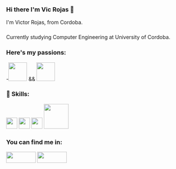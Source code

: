 ### Hi there I'm Vic Rojas 👋
I'm Victor Rojas, from Cordoba.
### 
Currently studying Computer Engineering at University of Cordoba.



### Here's my passions:
-<img src ="https://user-images.githubusercontent.com/71811865/137821760-873fb295-6a59-4689-b949-768a89e54ff5.gif" width="50" height = "50">        &&        <img src ="https://user-images.githubusercontent.com/71811865/137820352-87435d5e-7d02-4efd-b0f1-441070267872.gif" width="50" height = "50"> 


### 🚀 Skills:
  <img src="https://user-images.githubusercontent.com/71811865/137821057-d4866a0c-6537-4798-b281-39daafb1c23a.png" width ="30" height="30">   <img src = "https://user-images.githubusercontent.com/71811865/137821873-aa46e041-ede5-408c-aea6-2aa7ba4cb03c.png" width ="30" height = "30">   <img src = "https://user-images.githubusercontent.com/71811865/137822136-f1c9dc71-f3c2-4898-accd-2d5c20e371d8.png" width = "30" heigh = "30">   <img src = "https://user-images.githubusercontent.com/71811865/137823383-7ba547d4-13d2-4937-b349-17e592cb57dc.png" width = "67" heigh = "30">


### You can find me in:

[<img src="https://user-images.githubusercontent.com/71811865/137822599-2c4269b8-d5a4-4344-a0a6-f8ba5183caed.png" width ="80" height = "30" />](https://twitter.com/BlackSymb) [<img src="https://user-images.githubusercontent.com/71811865/137822956-c0720ac0-9eab-4b63-879b-0fd8da5d6a09.jpg" width ="80" height = "30" />](hhttps://instagram.com/victorrojass__?utm_medium=copy_link)


<!--
**Victorrojass/Victorrojass** is a ✨ _special_ ✨ repository because its `README.md` (this file) appears on your GitHub profile.

Here are some ideas to get you started:

- 🔭 I’m currently working on ...
- 🌱 I’m currently learning ...
- 👯 I’m looking to collaborate on ...
- 🤔 I’m looking for help with ...
- 💬 Ask me about ...
- 📫 How to reach me: ...
- 😄 Pronouns: ...
- ⚡ Fun fact: ...
-->
